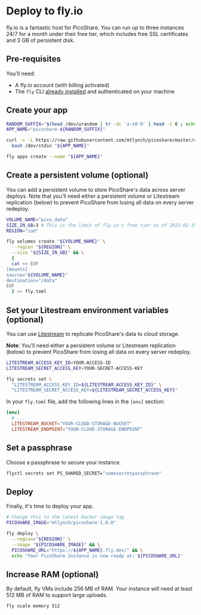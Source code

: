 # Deploy to fly.io

fly.io is a fantastic host for PicoShare. You can run up to three instances 24/7 for a month under their free tier, which includes free SSL certificates and 3 GB of persistent disk.

## Pre-requisites

You'll need:

- A fly.io account (with billing activated)
- The `fly` CLI [already installed](https://fly.io/docs/getting-started/installing-flyctl/) and authenticated on your machine

## Create your app

```bash
RANDOM_SUFFIX="$(head /dev/urandom | tr -dc 'a-z0-9' | head -c 6 ; echo '')"
APP_NAME="picoshare-${RANDOM_SUFFIX}"

curl -s -L https://raw.githubusercontent.com/mtlynch/picoshare/master/docs/deployment/fly-assets/make-fly-config | \
  bash /dev/stdin "${APP_NAME}"

fly apps create --name "${APP_NAME}"
```

## Create a persistent volume (optional)

You can add a persistent volume to store PicoShare's data across server deploys. Note that you'll need either a persistent volume or Litestream replication (below) to prevent PicoShare from losing all data on every server redeploy.

```bash
VOLUME_NAME="pico_data"
SIZE_IN_GB=3 # This is the limit of fly.io's free tier as of 2022-02-19
REGION="iad"

fly volumes create "${VOLUME_NAME}" \
  --region "${REGION}" \
  --size "${SIZE_IN_GB}" && \
  {
  cat << EOF
[mounts]
source="${VOLUME_NAME}"
destination="/data"
EOF
  } >> fly.toml
```

## Set your Litestream environment variables (optional)

You can use [Litestream](https://litestream.io) to replicate PicoShare's data to cloud storage.

**Note**: You'll need either a persistent volume or Litestream replication (below) to prevent PicoShare from losing all data on every server redeploy.

```bash
LITESTREAM_ACCESS_KEY_ID=YOUR-ACCESS-ID
LITESTREAM_SECRET_ACCESS_KEY=YOUR-SECRET-ACCESS-KEY

fly secrets set \
  "LITESTREAM_ACCESS_KEY_ID=${LITESTREAM_ACCESS_KEY_ID}" \
  "LITESTREAM_SECRET_ACCESS_KEY=${LITESTREAM_SECRET_ACCESS_KEY}"
```

In your `fly.toml` file, add the following lines in the `[env]` section:

```toml
[env]
  # ...
  LITESTREAM_BUCKET="YOUR-CLOUD-STORAGE-BUCKET"
  LITESTREAM_ENDPOINT="YOUR-CLOUD-STORAGE-ENDPOINT"
```

## Set a passphrase

Choose a passphrase to secure your instance.

```bash
flyctl secrets set PS_SHARED_SECRET="somesecretpassphrase"
```

## Deploy

Finally, it's time to deploy your app.

```bash
# Change this to the latest Docker image tag
PICOSHARE_IMAGE="mtlynch/picoshare:1.0.0"

fly deploy \
  --region="${REGION}" \
  --image "${PICOSHARE_IMAGE}" && \
  PICOSHARE_URL="https://${APP_NAME}.fly.dev/" && \
  echo "Your PicoShare instance is now ready at: ${PICOSHARE_URL}"
```

## Increase RAM (optional)

By default, fly VMs include 256 MB of RAM. Your instance will need at least 512 MB of RAM to support large uploads.

```bash
fly scale memory 512
```
